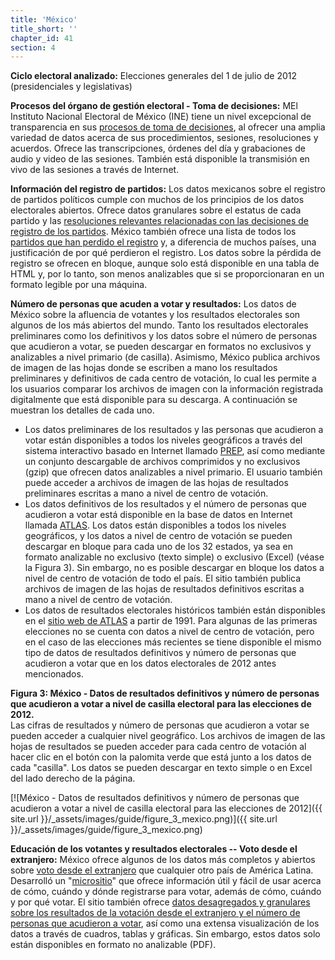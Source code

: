 ```yaml
---
title: 'México'
title_short: ''
chapter_id: 41
section: 4
---
```


**Ciclo electoral analizado:** Elecciones generales del 1 de julio de 2012 (presidenciales y legislativas)

**Procesos del órgano de gestión electoral - Toma de decisiones:** MEl Instituto Nacional Electoral de México (INE) tiene un nivel excepcional de transparencia en sus [procesos de toma de decisiones](http://www.ine.mx/archivos3/portal/historico/contenido/Sesiones_del_CG/), al ofrecer una amplia variedad de datos acerca de sus procedimientos, sesiones, resoluciones y acuerdos. Ofrece las transcripciones, órdenes del día y grabaciones de audio y video de las sesiones. También está disponible la transmisión en vivo de las sesiones a través de Internet.

**Información del registro de partidos:** Los datos mexicanos sobre el registro de partidos políticos cumple con muchos de los principios de los datos electorales abiertos. Ofrece datos granulares sobre el estatus de cada partido y las [resoluciones relevantes relacionadas con las decisiones de registro de los partidos](http://www.ine.mx/archivos3/portal/historico/contenido/Partidos_politicos_en_formacion/). México también ofrece una lista de todos los [partidos que han perdido el registro](http://www.ine.mx/archivos3/portal/historico/contenido/Historico_sobre_perdida_de_registro/) y, a diferencia de muchos países, una justificación de por qué perdieron el registro. Los datos sobre la pérdida de registro se ofrecen en bloque, aunque solo está disponible en una tabla de HTML y, por lo tanto, son menos analizables que si se proporcionaran en un formato legible por una máquina.

**Número de personas que acuden a votar y resultados:** Los datos de México sobre la afluencia de votantes y los resultados electorales son algunos de los más abiertos del mundo. Tanto los resultados electorales preliminares como los definitivos y los datos sobre el número de personas que acudieron a votar, se pueden descargar en formatos no exclusivos y analizables a nivel primario (de casilla). Asimismo, México publica archivos de imagen de las hojas donde se escriben a mano los resultados preliminares y definitivos de cada centro de votación, lo cual les permite a los usuarios comparar los archivos de imagen con la información registrada digitalmente que está disponible para su descarga. A continuación se muestran los detalles de cada uno.

- Los datos preliminares de los resultados y las personas que acudieron a votar están disponibles a todos los niveles geográficos a través del sistema interactivo basado en Internet llamado [PREP](https://prep2012.ife.org.mx/prep/introduccion.html), así como mediante un conjunto descargable de archivos comprimidos y no exclusivos (gzip) que ofrecen datos analizables a nivel primario. El usuario también puede acceder a archivos de imagen de las hojas de resultados preliminares escritas a mano a nivel de centro de votación.
- Los datos definitivos de los resultados y el número de personas que acudieron a votar está disponible en la base de datos en Internet llamada [ATLAS](http://siceef.ife.org.mx/pef2012/SICEEF2012.html). Los datos están disponibles a todos los niveles geográficos, y los datos a nivel de centro de votación se pueden descargar en bloque para cada uno de los 32 estados, ya sea en formato analizable no exclusivo (texto simple) o exclusivo (Excel) (véase la Figura 3). Sin embargo, no es posible descargar en bloque los datos a nivel de centro de votación de todo el país. El sitio también publica archivos de imagen de las hojas de resultados definitivos escritas a mano a nivel de centro de votación.
- Los datos de resultados electorales históricos también están disponibles en el [sitio web de ATLAS](http://siceef.ife.org.mx/pef2012/SICEEF2012.html) a partir de 1991. Para algunas de las primeras elecciones no se cuenta con datos a nivel de centro de votación, pero en el caso de las elecciones más recientes se tiene disponible el mismo tipo de datos de resultados definitivos y número de personas que acudieron a votar que en los datos electorales de 2012 antes mencionados.

**Figura 3: México - Datos de resultados definitivos y número de personas que acudieron a votar a nivel de casilla electoral para las elecciones de 2012.**  
Las cifras de resultados y número de personas que acudieron a votar se pueden acceder a cualquier nivel geográfico. Los archivos de imagen de las hojas de resultados se pueden acceder para cada centro de votación al hacer clic en el botón con la palomita verde que está junto a los datos de cada "casilla". Los datos se pueden descargar en texto simple o en Excel del lado derecho de la página.

[![México - Datos de resultados definitivos y número de personas que acudieron a votar a nivel de casilla electoral para las elecciones de 2012]({{ site.url }}/\_assets/images/guide/figure_3_mexico.png)]({{ site.url }}/\_assets/images/guide/figure_3_mexico.png)

**Educación de los votantes y resultados electorales -- Voto desde el extranjero:** México ofrece algunos de los datos más completos y abiertos sobre [voto desde el extranjero](http://www.votoextranjero.mx/) que cualquier otro país de América Latina. Desarrolló un "[micrositio](http://www.votoextranjero.mx/)" que ofrece información útil y fácil de usar acerca de cómo, cuándo y dónde registrarse para votar, además de cómo, cuándo y por qué votar. El sitio también ofrece [datos desagregados y granulares sobre los resultados de la votación desde el extranjero y el número de personas que acudieron a votar](http://www.votoextranjero.mx/documents/10157/4fe7cd4d-8e67-487a-8b60-26ce0894e874), así como una extensa visualización de los datos a través de cuadros, tablas y gráficas. Sin embargo, estos datos solo están disponibles en formato no analizable (PDF).
